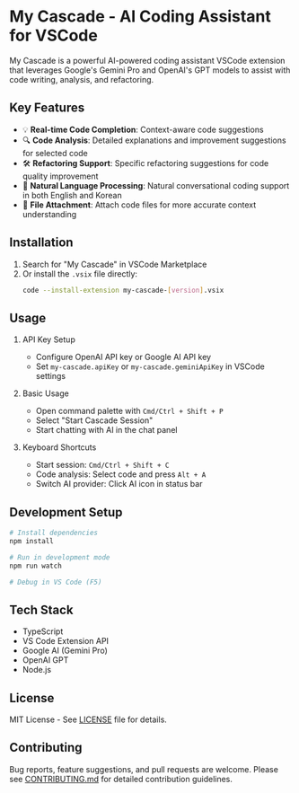 # My Cascade - AI Coding Assistant for VSCode

My Cascade is a powerful AI-powered coding assistant VSCode extension that leverages Google's Gemini Pro and OpenAI's GPT models to assist with code writing, analysis, and refactoring.

## Key Features

- 💡 **Real-time Code Completion**: Context-aware code suggestions
- 🔍 **Code Analysis**: Detailed explanations and improvement suggestions for selected code
- 🛠 **Refactoring Support**: Specific refactoring suggestions for code quality improvement
- 📝 **Natural Language Processing**: Natural conversational coding support in both English and Korean
- 📎 **File Attachment**: Attach code files for more accurate context understanding

## Installation

1. Search for "My Cascade" in VSCode Marketplace
2. Or install the `.vsix` file directly:
   ```bash
   code --install-extension my-cascade-[version].vsix
   ```

## Usage

1. API Key Setup
   - Configure OpenAI API key or Google AI API key
   - Set `my-cascade.apiKey` or `my-cascade.geminiApiKey` in VSCode settings

2. Basic Usage
   - Open command palette with `Cmd/Ctrl + Shift + P`
   - Select "Start Cascade Session"
   - Start chatting with AI in the chat panel

3. Keyboard Shortcuts
   - Start session: `Cmd/Ctrl + Shift + C`
   - Code analysis: Select code and press `Alt + A`
   - Switch AI provider: Click AI icon in status bar

## Development Setup

```bash
# Install dependencies
npm install

# Run in development mode
npm run watch

# Debug in VS Code (F5)
```

## Tech Stack

- TypeScript
- VS Code Extension API
- Google AI (Gemini Pro)
- OpenAI GPT
- Node.js

## License

MIT License - See [LICENSE](LICENSE) file for details.

## Contributing

Bug reports, feature suggestions, and pull requests are welcome. 
Please see [CONTRIBUTING.md](CONTRIBUTING.md) for detailed contribution guidelines. 